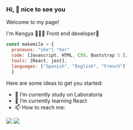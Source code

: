 ### Hi, 👋 nice to see you 

Welcome to my page!

I'm Kengya 👩🏻‍💻 Front end developer💛


```Javascript
const makemile = {
  pronouns: "she"| "her"
  code: [Javascript, HTML, CSS, Bootstrap 5 ], 
  tools: [React, jest],
  languages: ["Spanish", "English", "French"]
  }
```

Here are some ideas to get you started:

- 🔭 I’m currently study on Laboratoria 
- 🌱 I’m currently learning React
- 📫 How to reach me:
 <div>
 <a href = "mkengya@gmail.com" target="_blank"><img src="https://img.shields.io/badge/Gmail-D14836?style=for-the-badge&logo=gmail&logoColor=white" target="_blank"></a>
  <a href="https://www.linkedin.com/in/kengyamoncada/" target="_blank"><img src="https://img.shields.io/badge/LinkedIn-0077B5?style=for-the-badge&logo=linkedin&logoColor=white" target="_blank"></a> 
  </div>
 <br>


<!--
**makemile/makemile** is a ✨ _special_ ✨ repository because its `README.md` (this file) appears on your GitHub profile.

- 💬 Ask me about:

